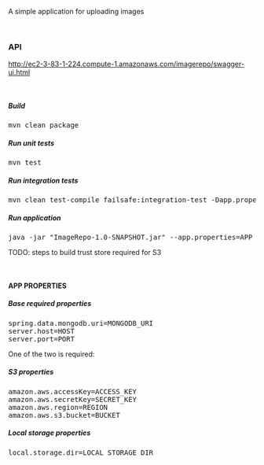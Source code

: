 A simple application for uploading images

<br>

### API

http://ec2-3-83-1-224.compute-1.amazonaws.com/imagerepo/swagger-ui.html

<br>

##### Build

<pre>
mvn clean package
</pre>

##### Run unit tests

<pre>
mvn test
</pre>

##### Run integration tests

<pre>
mvn clean test-compile failsafe:integration-test -Dapp.properties=APP_PROPERTIES_FILE
</pre>

##### Run application

<pre>
java -jar "ImageRepo-1.0-SNAPSHOT.jar" --app.properties=APP_PROPERTIES_FILE 
</pre>

TODO: steps to build trust store required for S3

<br>

#### APP PROPERTIES

##### Base required properties

<pre>
spring.data.mongodb.uri=MONGODB_URI
server.host=HOST
server.port=PORT
</pre>

One of the two is required:

##### S3 properties

<pre>
amazon.aws.accessKey=ACCESS_KEY
amazon.aws.secretKey=SECRET_KEY
amazon.aws.region=REGION
amazon.aws.s3.bucket=BUCKET
</pre>

##### Local storage properties

<pre>
local.storage.dir=LOCAL_STORAGE_DIR
</pre>